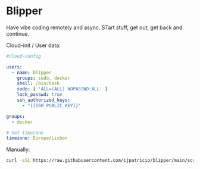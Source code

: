 # Blipper

Have vibe coding remotely and async. STart stuff, get out, get back and continue.


Cloud-init / User data:

```yml
#cloud-config

users:
  - name: blipper
    groups: sudo, docker
    shell: /bin/bash
    sudo: [ 'ALL=(ALL) NOPASSWD:ALL' ]
    lock_passwd: true
    ssh_authorized_keys:
      - "{{SSH_PUBLIC_KEY}}"

groups:
  - docker

# Set timezone
timezone: Europe/Lisbon
```

Manually:

```bash
curl -sSL https://raw.githubusercontent.com/ijpatricio/blipper/main/scripts/start.sh | bash
```


